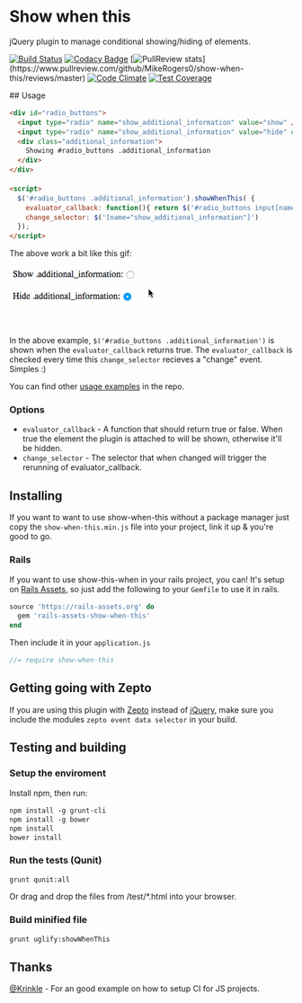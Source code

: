 # Show when this

jQuery plugin to manage conditional showing/hiding of elements.

[![Build Status](https://travis-ci.org/MikeRogers0/show-when-this.svg?branch=master)](https://travis-ci.org/MikeRogers0/show-when-this)
[![Codacy Badge](https://www.codacy.com/project/badge/331e24b1543945779731dc9fb465da4d)](https://www.codacy.com/app/me_8/show-when-this)
[![PullReview stats](https://www.pullreview.com/github/MikeRogers0/show-when-this/badges/master.svg?)](https://www.pullreview.com/github/MikeRogers0/show-when-this/reviews/master)
[![Code Climate](https://codeclimate.com/github/MikeRogers0/show-when-this/badges/gpa.svg)](https://codeclimate.com/github/MikeRogers0/show-when-this)
[![Test Coverage](https://codeclimate.com/github/MikeRogers0/show-when-this/badges/coverage.svg)](https://codeclimate.com/github/MikeRogers0/show-when-this)

## Usage

```html
<div id="radio_buttons">
  <input type="radio" name="show_additional_information" value="show" />
  <input type="radio" name="show_additional_information" value="hide" checked="checked" />
  <div class="additional_information">
    Showing #radio_buttons .additional_information
  </div>
</div>

<script>
  $('#radio_buttons .additional_information').showWhenThis( {
    evaluator_callback: function(){ return $('#radio_buttons input[name="show_additional_information"]:checked').val() == '1' },
    change_selector: $('[name="show_additional_information"]')
  });
</script>
```

The above work a bit like this gif:

<img src="https://raw.githubusercontent.com/MikeRogers0/show-when-this/master/examples/show-when-this-radio-buttons.gif" alt="Radio buttons example" style="border:0;">

In the above example, `$('#radio_buttons .additional_information')` is shown when the `evaluator_callback` returns true. The `evaluator_callback` is checked every time this  `change_selector` recieves a "change" event. Simples :)

You can find other [usage examples](https://github.com/MikeRogers0/show-when-this/tree/master/examples) in the repo.

### Options
* `evaluator_callback` - A function that should return true or false. When true the element the plugin is attached to will be shown, otherwise it'll be hidden.
* `change_selector` - The selector that when changed will trigger the rerunning of evaluator_callback.

## Installing

If you want to want to use show-when-this without a package manager just copy the `show-when-this.min.js` file into your project, link it up & you're good to go.

### Rails

If you want to use show-this-when in your rails project, you can! It's setup on [Rails Assets](https://rails-assets.org/), so just add the following to your `Gemfile` to use it in rails.

```ruby
source 'https://rails-assets.org' do
  gem 'rails-assets-show-when-this'
end
```

Then include it in your `application.js`

```js
//= require show-when-this
```

## Getting going with Zepto

If you are using this plugin with [Zepto](http://zeptojs.com/) instead of [jQuery](http://jquery.com/), make sure you include the modules `zepto event data selector` in your build.

## Testing and building

### Setup the enviroment

Install npm, then run: 

```
npm install -g grunt-cli
npm install -g bower
npm install
bower install

```

### Run the tests (Qunit)

```
grunt qunit:all
```

Or drag and drop the files from /test/*.html into your browser.

### Build minified file

```
grunt uglify:showWhenThis
```

## Thanks

[@Krinkle](https://github.com/Krinkle/travis-ci-node-and-browser-qunit) - For an good example on how to setup CI for JS projects.
